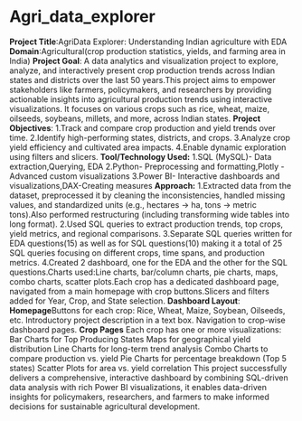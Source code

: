 # Agri_data_explorer

**Project Title**:AgriData Explorer: Understanding Indian agriculture with EDA
**Domain**:Agricultural(crop production statistics, yields, and farming area in India)
**Project Goal**: A data analytics and visualization project to explore, analyze, and interactively present crop production trends across Indian states and districts over the last 50 years.This project aims to empower stakeholders like farmers, policymakers, and researchers by providing actionable insights into agricultural production trends using interactive visualizations. It focuses on various crops such as rice, wheat, maize, oilseeds, soybeans, millets, and more, across Indian states.
**Project Objectives**:
1.Track and compare crop production and yield trends over time.
2.Identify high-performing states, districts, and crops.
3.Analyze crop yield efficiency and cultivated area impacts.
4.Enable dynamic exploration using filters and slicers.
**Tool/Technology Used:**
1.SQL (MySQL)-	Data extraction,Querying, EDA
2.Python-	Preprocessing and formatting,Plotly -Advanced custom visualizations
3.Power BI-	Interactive dashboards and visualizations,DAX-Creating measures
**Approach:**
1.Extracted data from the dataset, preprocessed it by cleaning the inconsistencies, handled missing values, and standardized units (e.g., hectares → ha, tons → metric tons).Also performed restructuring (including transforming wide tables into long format). 
2.Used SQL queries to extract production trends, top crops, yield metrics, and regional comparisons.
3.Separate SQL queries written for EDA questions(15) as well as for SQL questions(10) making it a total of 25 SQL queries focusing on different crops, time spans, and production metrics.
4.Created 2 dashboard, one for the EDA and the other for the SQL questions.Charts used:Line charts, bar/column charts, pie charts, maps, combo charts, scatter plots.Each crop has a dedicated dashboard page, navigated from a main homepage with crop buttons.Slicers and filters added for Year, Crop, and State selection.
**Dashboard Layout**:
**Homepage**Buttons for each crop: Rice, Wheat, Maize, Soybean, Oilseeds, etc. 
Introductory project description in a text box.
Navigation to crop-wise dashboard pages.
**Crop Pages**
Each crop has one or more visualizations:
Bar Charts for Top Producing States
Maps for geographical yield distribution
Line Charts for long-term trend analysis
Combo Charts to compare production vs. yield
Pie Charts for percentage breakdown (Top 5 states)
Scatter Plots for area vs. yield correlation
This project successfully delivers a comprehensive, interactive dashboard by combining SQL-driven data analysis with rich Power BI visualizations, it enables data-driven insights for policymakers, researchers, and farmers to make informed decisions for sustainable agricultural development.

